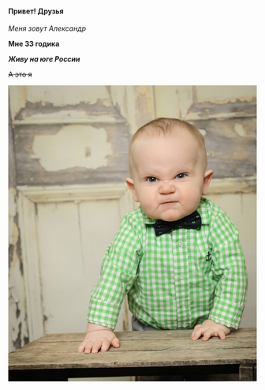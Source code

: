 #### Привет! Друзья

*Меня зовут Александр*

**Мне 33 годика**

***Живу на юге России***

~~А это я~~

![A это я ](image.png)